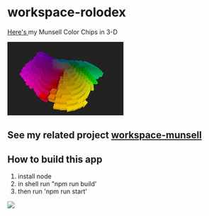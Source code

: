 # workspace-rolodex

  
<a href="https://sbecker11.github.io/workspace-rolodex/">Here's </a> my Munsell Color Chips in 3-D

<img src="./media/munsell-rolodex-blocks-33.jpg">


## See my related project <a href="https://github.com/sbecker11/workspace-munsell">workspace-munsell</a>

##  How to build this app
1. install node
2. in shell run "npm run build'
3. then run 'npm run start' 

<img src="./media/munsell-rolodex-blades.gif" width="40%">